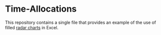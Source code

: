 # Time-Allocations

This repository contains a single file that provides an example of the use of filled [radar charts](https://en.wikipedia.org/wiki/Radar_chart) in Excel.
